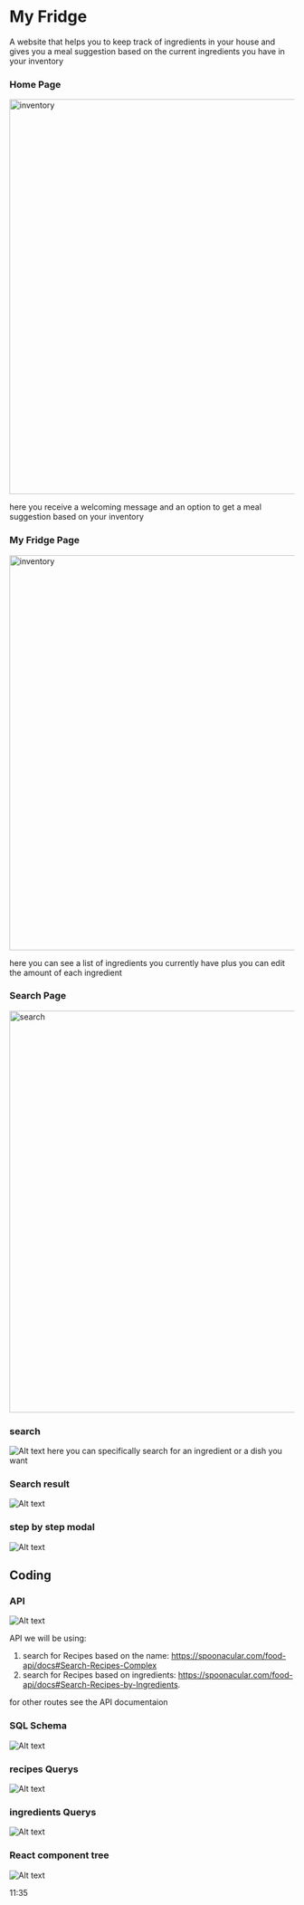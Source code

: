 

# My Fridge

A website that helps you to keep track of ingredients in your house and gives you a meal suggestion based on the current ingredients you have in your inventory

### Home Page
<img width="698" alt="inventory" src="https://user-images.githubusercontent.com/125559748/231878857-0caeeabe-e70e-46aa-be02-2a182a15ebaa.png">

here you receive a welcoming message and an option to get a meal suggestion based on your inventory
### My Fridge Page
<img width="698" alt="inventory" src="https://user-images.githubusercontent.com/125559748/231878942-df79a72b-4933-490e-97ba-9d08ccc42a77.png">

here you can see a list of ingredients you currently have plus you can edit the amount of each ingredient 
### Search Page
<img width="710" alt="search" src="https://user-images.githubusercontent.com/125559748/231879004-a37c8b8c-b1dc-4d8d-91a8-6fd62a990ace.png">

### search
![Alt text](assets/documitaion/6-%20Search.jpg)
here you can specifically search for an ingredient or a dish you want
### Search result
![Alt text](assets/documitaion/7-%20Search%20result.jpg)

### step by step modal
![Alt text](assets/documitaion/8-%20step%20by%20step%20modal.jpg)


## Coding

### API
![Alt text](assets/documitaion/9-%20API.jpg)

API we will be using:

1. search for Recipes based on the name: https://spoonacular.com/food-api/docs#Search-Recipes-Complex
2. search for Recipes based on ingredients: https://spoonacular.com/food-api/docs#Search-Recipes-by-Ingredients.

for other routes see the API documentaion 

### SQL Schema
![Alt text](assets/documitaion/10-%20SQL%20tables.jpg)

### recipes Querys
![Alt text](assets/documitaion/11-%20recipes%20Querys.jpg)

### ingredients Querys
![Alt text](assets/documitaion/12-%20ingredients%20Querys.jpg)

###  React component tree
![Alt text](assets/documitaion/13-%20tree.jpg)










11:35
